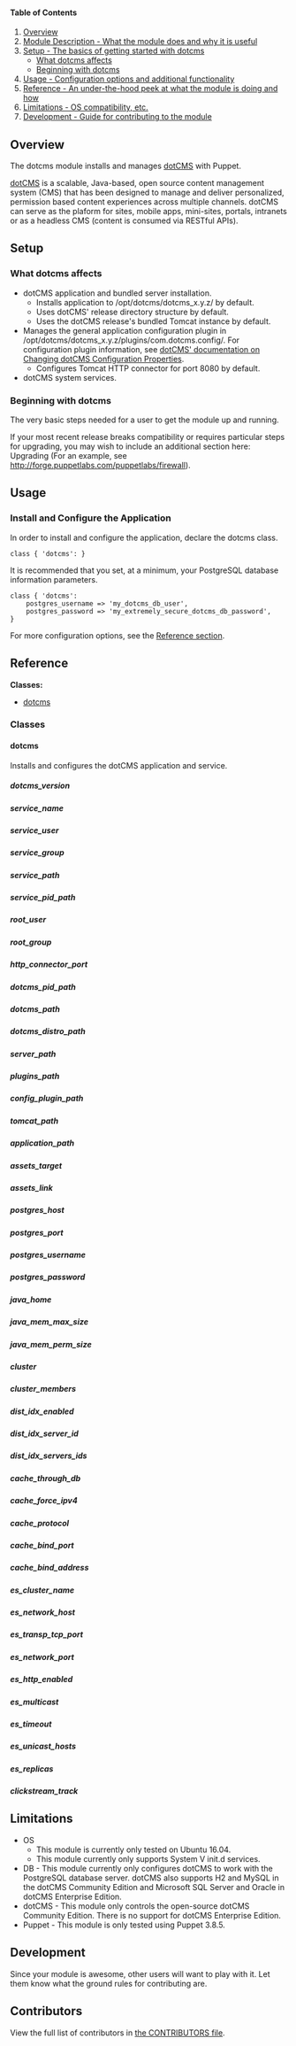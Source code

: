 #### Table of Contents

1. [Overview](#overview)
2. [Module Description - What the module does and why it is useful](#module-description)
3. [Setup - The basics of getting started with dotcms](#setup)
    * [What dotcms affects](#what-dotcms-affects)
    * [Beginning with dotcms](#beginning-with-dotcms)
4. [Usage - Configuration options and additional functionality](#usage)
5. [Reference - An under-the-hood peek at what the module is doing and how](#reference)
5. [Limitations - OS compatibility, etc.](#limitations)
6. [Development - Guide for contributing to the module](#development)

## Overview

The dotcms module installs and manages [dotCMS](https://dotcms.com/) with Puppet.

[dotCMS](https://dotcms.com/) is a scalable, Java-based, open source content management system (CMS) that has been designed to manage and deliver personalized, permission based content experiences across multiple channels. dotCMS can serve as the plaform for sites, mobile apps, mini-sites, portals, intranets or as a headless CMS (content is consumed via RESTful APIs).

## Setup

### What dotcms affects

* dotCMS application and bundled server installation.
    * Installs application to /opt/dotcms/dotcms_x.y.z/ by default.
    * Uses dotCMS' release directory structure by default.
    * Uses the dotCMS release's bundled Tomcat instance by default.
* Manages the general application configuration plugin in /opt/dotcms/dotcms_x.y.z/plugins/com.dotcms.config/. For configuration plugin information, see [dotCMS' documentation on Changing dotCMS Configuration Properties](https://dotcms.com/docs/latest/changing-dotcms-configuration-properties).
    * Configures Tomcat HTTP connector for port 8080 by default.
* dotCMS system services.

### Beginning with dotcms

The very basic steps needed for a user to get the module up and running.

If your most recent release breaks compatibility or requires particular steps for upgrading, you may wish to include an additional section here: Upgrading (For an example, see http://forge.puppetlabs.com/puppetlabs/firewall).

## Usage

### Install and Configure the Application
In order to install and configure the application, declare the dotcms class.

```puppet
class { 'dotcms': }
```

It is recommended that you set, at a minimum, your PostgreSQL database information parameters.

```puppet
class { 'dotcms':
    postgres_username => 'my_dotcms_db_user',
    postgres_password => 'my_extremely_secure_dotcms_db_password',
}
```

For more configuration options, see the [Reference section](#reference).

## Reference

**Classes:**
* [dotcms](#dotcms)

### Classes

#### dotcms

Installs and configures the dotCMS application and service.

##### dotcms_version

##### service_name
##### service_user
##### service_group
##### service_path
##### service_pid_path

##### root_user
##### root_group

##### http_connector_port

##### dotcms_pid_path
##### dotcms_path
##### dotcms_distro_path
##### server_path
##### plugins_path
##### config_plugin_path
##### tomcat_path
##### application_path
##### assets_target
##### assets_link

##### postgres_host
##### postgres_port
##### postgres_username
##### postgres_password

##### java_home
##### java_mem_max_size
##### java_mem_perm_size

##### cluster
##### cluster_members
##### dist_idx_enabled
##### dist_idx_server_id
##### dist_idx_servers_ids
##### cache_through_db
##### cache_force_ipv4
##### cache_protocol
##### cache_bind_port
##### cache_bind_address
##### es_cluster_name
##### es_network_host
##### es_transp_tcp_port
##### es_network_port
##### es_http_enabled
##### es_multicast
##### es_timeout
##### es_unicast_hosts
##### es_replicas
##### clickstream_track

## Limitations

* OS
    * This module is currently only tested on Ubuntu 16.04.
    * This module currently only supports System V init.d services.
* DB - This module currently only configures dotCMS to work with the PostgreSQL database server. dotCMS also supports H2 and MySQL in the dotCMS Community Edition and Microsoft SQL Server and Oracle in dotCMS Enterprise Edition.
* dotCMS - This module only controls the open-source dotCMS Community Edition. There is no support for dotCMS Enterprise Edition.
* Puppet - This module is only tested using Puppet 3.8.5.

## Development

Since your module is awesome, other users will want to play with it. Let them know what the ground rules for contributing are.

## Contributors
View the full list of contributors in [the CONTRIBUTORS file]().
